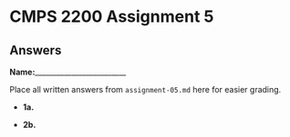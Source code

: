 # CMPS 2200 Assignment 5
## Answers

**Name:**_________________________


Place all written answers from `assignment-05.md` here for easier grading.





- **1a.**







- **2b.**




